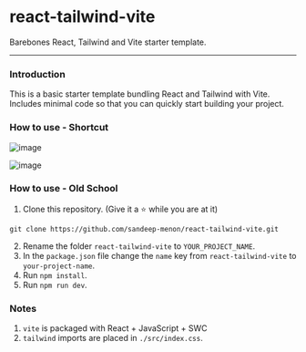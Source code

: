 # react-tailwind-vite

Barebones React, Tailwind and Vite starter template.

---

### Introduction
This is a basic starter template bundling React and Tailwind with Vite. Includes minimal code so that you can quickly start building your project.

### How to use - Shortcut
![image](https://github.com/sandeep-menon/react-tailwind-vite/assets/28977810/b72b8a15-7381-4acf-928f-bb55c44c99a6)

![image](https://github.com/sandeep-menon/react-tailwind-vite/assets/28977810/0b8d78f4-cacc-403c-8817-a933db7f8b65)

### How to use - Old School
1. Clone this repository. (Give it a ⭐ while you are at it)

```
git clone https://github.com/sandeep-menon/react-tailwind-vite.git
```

2. Rename the folder `react-tailwind-vite` to `YOUR_PROJECT_NAME`.
3. In the `package.json` file change the `name` key from `react-tailwind-vite` to `your-project-name`.
4. Run `npm install`.
5. Run `npm run dev`.

### Notes

1. `vite` is packaged with React + JavaScript + SWC
2. `tailwind` imports are placed in `./src/index.css`.
